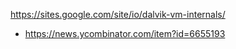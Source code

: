 https://sites.google.com/site/io/dalvik-vm-internals/
- https://news.ycombinator.com/item?id=6655193
